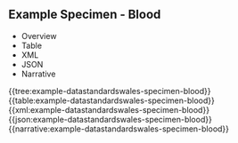 <div class="warning"><span class="ClinicalWarn"></span></div>

## Example Specimen - Blood

<div class="tab-wrap">
  <ul class="tab-head">
    <li class="tablink" onclick="openCity(this,'tabtree')" data-target="tabtree">
      Overview
    </li>
    <li class="tablink" onclick="openCity(this,'tabtable')" data-target="tabtable">
      Table
    </li>
    <li class="tablink tab-active" onclick="openCity(this,'tabxml')" data-target="tabxml">
      XML
    </li>    
    <li class="tablink" onclick="openCity(this,'tabjson')" data-target="tabjson">
      JSON
    </li>    
    <li class="tablink" onclick="openCity(this,'tabnarrative')" data-target="tabnarrative">
      Narrative
    </li>
  </ul>
  <div class="tab-main">
    <div id="tabtree" class="tabcontent">
      {{tree:example-datastandardswales-specimen-blood}}
    </div>
    <div id="tabtable" class="tabcontent">
      {{table:example-datastandardswales-specimen-blood}}
    </div>       
    <div id="tabxml" class="tabcontent active">      
      {{xml:example-datastandardswales-specimen-blood}}
    </div>
    <div id="tabjson" class="tabcontent">
      {{json:example-datastandardswales-specimen-blood}}
    </div>       
    <div id="tabnarrative" class="tabcontent">
      {{narrative:example-datastandardswales-specimen-blood}}
    </div>  
  </div>
</div>